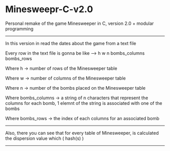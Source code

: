 # Minesweepr-C-v2.0
Personal remake of the game Minesweeper in C, version 2.0 + modular programming

-------------------------------------------------------------------

In this version in read the dates about the game from a text file

Every row in the text file is gonna be like  -->  h  w  n  bombs_columns  bombs_rows

Where h -> number of rows of the Minesweeper table

Where w -> number of columns of the Minesweeper table

Where n -> number of the bombs placed on the Minesweeper table

Where bombs_columns -> a string of n characters that represent the columns for each bomb, 1 elemnt of the string is associated with one of the bombs

Where bombs_rows -> the index of each columns for an associated bomb

-----------------------------------------------------------------

Also, there you can see that for every table of Minesweeper, is calculated the dispersion value which ( hash(s) )

-------------------------------------------------------------------------
